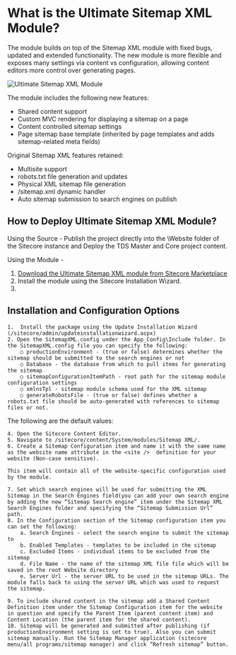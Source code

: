 What is the Ultimate Sitemap XML Module?
=========================================
The module builds on top of the Sitemap XML module with fixed bugs, updated and extended functionality. The new module is more flexible and exposes many settings via content vs configuration, allowing content editors more control over generating pages.

![Ultimate Sitemap XML Module](http://www.cmsbestpractices.com/wp-content/uploads/2015/07/sitecore-signalr-tools-logo.png)

The module includes the following new features:

- Shared content support
- Custom MVC rendering for displaying a sitemap on a page
- Content controlled sitemap settings
- Page sitemap base template (inherited by page templates and adds sitemap-related meta fields)

Original Sitemap XML features retained:

- Multisite support
- robots.txt file generation and updates
- Physical XML sitemap file generation
- /sitemap.xml dynamic handler
- Auto sitemap submission to search engines on publish

How to Deploy Ultimate Sitemap XML Module?
-----------------------------------------
Using the Source - 
Publish the project directly into the \Website folder of the Sitecore instance and Deploy the TDS Master and Core project content.

Using the Module - 
1. [Download the Ultimate Sitemap XML module from Sitecore Marketplace](https://marketplace.sitecore.net/Modules/U/Ultimate_Sitemap_XML.aspx) 
2. Install the module using the Sitecore Installation Wizard.
3. 

Installation and Configuration Options
------------------------------------------


	1.  Install the package using the Update Installation Wizard (/sitecore/admin/updateinstallationwizard.aspx)
	2. Open the SitemapXML.config under the App_Config\Include folder. In the SitemapXML.config file you can specify the following:
		○ productionEnvironment - (true or false) determines whether the sitemap should be submitted to the search engines or not
		○ Database - the database from which to pull items for generating the sitemap
		○ sitemapConfigurationItemPath - root path for the sitemap module configuration settings
		○ xmlnsTpl - sitemap module schema used for the XML sitemap
		○ generateRobotsFile - (true or false) defines whether a robots.txt file should be auto-generated with references to sitemap files or not.

The following are the default values:

<sitemapVariables>
      <sitemapVariable name="xmlnsTpl" value="http://www.sitemaps.org/schemas/sitemap/0.9" />
      <sitemapVariable name="database" value="master" />
      <sitemapVariable name="sitemapConfigurationItemPath" value="/sitecore/system/Modules/Sitemap XML/" />
      <sitemapVariable name="productionEnvironment" value="false" />
      <sitemapVariable name="generateRobotsFile" value="true" />
    </sitemapVariables>


	4. Open the Sitecore Content Editor.
	5. Navigate to /sitecore/content/System/modules/Sitemap XML/.
	6. Create a Sitemap Configuration item and name it with the same name as the website name attribute in the <site />  definition for your website (Non-case sensitive). 
	
	This item will contain all of the website-specific configuration used by the module. 
	
	7. Set which search engines will be used for submitting the XML Sitemap in the Search Engines field(you can add your own search engine by adding the new “Sitemap Search engine” item under the Sitemap XML Search Engines folder and specifying the “Sitemap Submission Url” path.
	8. In the Configuration section of the Sitemap configuration item you can set the following:
		a. Search Engines - select the search engine to submit the sitemap to
		b. Enabled Templates - templates to be included in the sitemap
		c. Excluded Items - individual items to be excluded from the sitemap
		d. File Name - the name of the sitemap XML file file which will be saved in the root Website directory
		e. Server Url - the server URL to be used in the sitemap URLs. The module falls back to using the server URL which was used to request the sitemap.

	9. To include shared content in the sitemap add a Shared Content Definition item under the Sitemap Configuration item for the website in question and specify the Parent Item (parent content item) and Content Location (the parent item for the shared content).
	10. Sitemap will be generated and submitted after publishing (if productionEnvironment setting is set to true). Also you can submit sitemap manually. Run the Sitemap Manager application (sitecore menu/all programs/sitemap manager) and click “Refresh sitemap” button.

